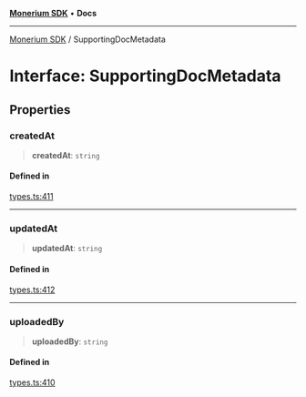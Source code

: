 [**Monerium SDK**](../README.md) • **Docs**

***

[Monerium SDK](../README.md) / SupportingDocMetadata

# Interface: SupportingDocMetadata

## Properties

### createdAt

> **createdAt**: `string`

#### Defined in

[types.ts:411](https://github.com/monerium/js-monorepo/blob/main/packages/sdk/src/types.ts#L411)

***

### updatedAt

> **updatedAt**: `string`

#### Defined in

[types.ts:412](https://github.com/monerium/js-monorepo/blob/main/packages/sdk/src/types.ts#L412)

***

### uploadedBy

> **uploadedBy**: `string`

#### Defined in

[types.ts:410](https://github.com/monerium/js-monorepo/blob/main/packages/sdk/src/types.ts#L410)
